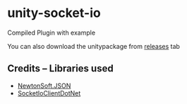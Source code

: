 # unity-socket-io
Compiled Plugin with example

You can also download the unitypackage from [releases](https://github.com/mrhammadasif/unity-socket-io/releases) tab


## Credits – Libraries used

- [NewtonSoft.JSON](https://github.com/JamesNK/Newtonsoft.Json)
- [SocketIoClientDotNet](https://github.com/Quobject/SocketIoClientDotNet)

